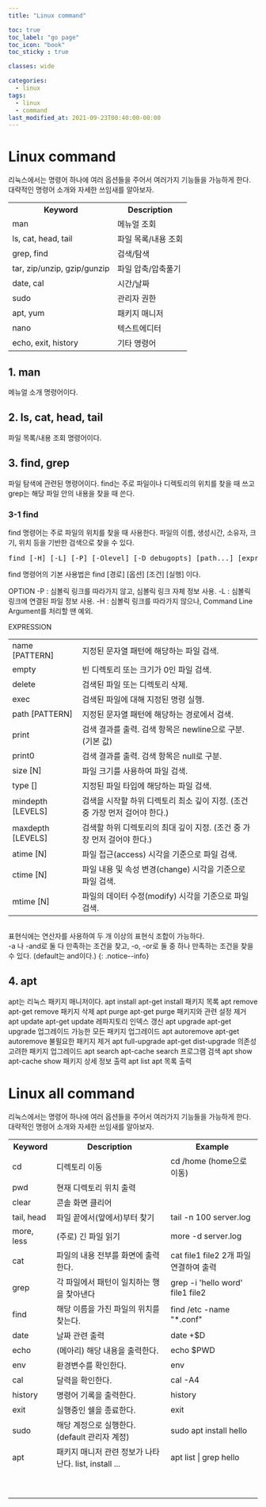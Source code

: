 ```yaml
---
title: "Linux command"

toc: true
toc_label: "go page"
toc_icon: "book"
toc_sticky : true

classes: wide

categories:
  - linux
tags:
  - linux
  - command
last_modified_at: 2021-09-23T00:40:00-00:00
---
```


# Linux command
리눅스에서는 명령어 하나에 여러 옵션들을 주어서 여러가지 기능들을 가능하게 한다.
대략적인 명령어 소개와 자세한 쓰임새를 알아보자.
<table>
    <tr>
        <th>Keyword</th>
        <th>Description</th>
    </tr>
    <tr>
        <td>man</td>
        <td>메뉴얼 조회</td>
    </tr>
    <tr>
        <td>ls, cat, head, tail</td>
        <td>파일 목록/내용 조회</td>
    </tr>
    <tr>
        <td>grep, find</td>
        <td>검색/탐색</td>
    </tr>
    <tr>
        <td>tar, zip/unzip, gzip/gunzip</td>
        <td>파일 압축/압축풀기</td>
    </tr>
    <tr>
        <td>date, cal</td>
        <td>시간/날짜</td>
    </tr>
    <tr>
        <td>sudo</td>
        <td>관리자 권한</td>
    </tr>
    <tr>
        <td>apt, yum</td>
        <td>패키지 매니저</td>
    </tr>
    <tr>
        <td>nano</td>
        <td>텍스트에디터</td>
    </tr>
    <tr>
        <td>echo, exit, history</td>
        <td>기타 명령어</td>
    </tr>
</table>

## 1. man
메뉴얼 소개 명령어이다.

## 2. ls, cat, head, tail
파일 목록/내용 조회 명령어이다.

## 3. find, grep
파일 탐색에 관련된 명령어이다. find는 주로 파일이나 디렉토리의 위치를 찾을 때 쓰고
grep는 해당 파일 안의 내용을 찾을 때 쓴다.
### 3-1 find
find 명령어는 주로 파일의 위치를 찾을 때 사용한다. 파일의 이름, 생성시간, 소유자, 크기, 위치 등을 기반한 검색으로 찾을 수 있다.   
<pre>
find [-H] [-L] [-P] [-Olevel] [-D debugopts] [path...] [expression]
</pre>

find 명령어의 기본 사용법은
find [경로] [옵션] [조건] [실행] 이다.


OPTION
-P        : 심볼릭 링크를 따라가지 않고, 심볼릭 링크 자체 정보 사용.
-L        : 심볼릭 링크에 연결된 파일 정보 사용.
-H        : 심볼릭 링크를 따라가지 않으나, Command Line Argument를 처리할 땐 예외.

EXPRESSION   
<table>
    <tr>
        <td>name [PATTERN]</td>
        <td>지정된 문자열 패턴에 해당하는 파일 검색.</td>
    </tr>
    <tr>
        <td>empty</td>
        <td>빈 디렉토리 또는 크기가 0인 파일 검색.</td>
    </tr>
    <tr>
        <td>delete</td>
        <td>검색된 파일 또는 디렉토리 삭제.</td>
    </tr>
    <tr>
        <td>exec</td>
        <td>검색된 파일에 대해 지정된 명령 실행.</td>
    </tr>
    <tr>
        <td>path [PATTERN]</td>
        <td>지정된 문자열 패턴에 해당하는 경로에서 검색. </td>
    </tr>
    <tr>
        <td>print</td>
        <td>검색 결과를 출력. 검색 항목은 newline으로 구분. (기본 값)</td>
    </tr>
    <tr>
        <td>print0</td>
        <td>검색 결과를 출력. 검색 항목은 null로 구분.</td>
    </tr>
    <tr>
        <td>size [N]</td>
        <td>파일 크기를 사용하여 파일 검색.</td>
    </tr>    
    <tr>
        <td>type []</td>
        <td>지정된 파일 타입에 해당하는 파일 검색.</td>
    </tr>    
    <tr>
        <td>mindepth [LEVELS]</td>
        <td>검색을 시작할 하위 디렉토리 최소 깊이 지정. (조건 중 가장 먼저 걸어야 한다.)</td>
    </tr>
    <tr>
        <td>maxdepth [LEVELS]</td>
        <td>검색할 하위 디렉토리의 최대 깊이 지정. (조건 중 가장 먼저 걸어야 한다.)</td>
    </tr>
    <tr>
        <td>atime [N]</td>
        <td>파일 접근(access) 시각을 기준으로 파일 검색.</td>
    </tr>
    <tr>
        <td>ctime [N]</td>
        <td>파일 내용 및 속성 변경(change) 시각을 기준으로 파일 검색.</td>
    </tr>
    <tr>
        <td>mtime [N]</td>
        <td>파일의 데이터 수정(modify) 시각을 기준으로 파일 검색.</td>
    </tr>
</table>

```markdown

```

표현식에는 연산자를 사용하여 두 개 이상의 표현식 조합이 가능하다.   
-a 나 -and로 둘 다 만족하는 조건을 찾고, -o, -or로 둘 중 하나 만족하는 조건을 찾을 수 있다. (default는 and이다.)
{: .notice--info}

## 4. apt
apt는 리눅스 패키지 매니저이다.
apt install	apt-get install	패키지 목록
apt remove	apt-get remove	패키지 삭제
apt purge	apt-get purge	패키지와 관련 설정 제거
apt update	apt-get update	레파지토리 인덱스 갱신
apt upgrade	apt-get upgrade	업그레이드 가능한 모든 패키지 업그레이드
apt autoremove	apt-get autoremove	불필요한 패키지 제거
apt full-upgrade	apt-get dist-upgrade	의존성 고려한 패키지 업그레이드
apt search	apt-cache search	프로그램 검색
apt show	apt-cache show	패키지 상세 정보 출력
apt list apt 목록 출력

# Linux all command
리눅스에서는 명령어 하나에 여러 옵션들을 주어서 여러가지 기능들을 가능하게 한다.
대략적인 명령어 소개와 자세한 쓰임새를 알아보자.
<table>
    <tr>
        <th>Keyword</th>
        <th>Description</th>
        <th>Example</th>
    </tr>
    <tr>
        <td>cd</td>
        <td>디렉토리 이동</td>
        <td>cd /home (home으로 이동)</td>
    </tr>
    <tr>
        <td>pwd</td>
        <td>현재 디렉토리 위치 출력</td>
        <td></td>
    </tr>
    <tr>
        <td>clear</td>
        <td>콘솔 화면 클리어</td>
        <td></td>
    </tr>
    <tr>
        <td>tail, head</td>
        <td>파일 끝에서(앞에서)부터 찾기</td>
        <td>tail -n 100 server.log</td>
    </tr>
    <tr>
        <td>more, less</td>
        <td>(주로) 긴 파일 읽기</td>
        <td>more -d server.log</td>
    </tr>
    <tr>
        <td>cat</td>
        <td>파일의 내용 전부를 화면에 출력한다.</td>
        <td>cat file1 file2 2개 파일 연결하여 출력</td>
    </tr>
    <tr>
        <td>grep</td>
        <td>각 파일에서 패턴이 일치하는 행을 찾아낸다</td>
        <td>grep -i 'hello word' file1 file2</td>
    </tr>
    <tr>
        <td>find</td>
        <td>해당 이름을 가진 파일의 위치를 찾는다.</td>
        <td>find /etc -name "*.conf"</td>
    </tr>
    <tr>
        <td>date</td>
        <td>날짜 관련 출력</td>
        <td>date +$D</td>
    </tr>
    <tr>
        <td>echo</td>
        <td>(메아리) 해당 내용을 출력한다.</td>
        <td>echo $PWD</td>
    </tr>
    <tr>
        <td>env</td>
        <td>환경변수를 확인한다.</td>
        <td>env</td>
    </tr>
    <tr>
        <td>cal</td>
        <td>달력을 확인한다.</td>
        <td>cal -A4</td>
    </tr>
    <tr>
        <td>history</td>
        <td>명령어 기록을 출력한다.</td>
        <td>history</td>
    </tr>
    <tr>
        <td>exit</td>
        <td>실행중인 쉘을 종료한다.</td>
        <td>exit</td>
    </tr>
    <tr>
        <td>sudo</td>
        <td>해당 계정으로 실행한다. (default 관리자 계정)</td>
        <td>sudo apt install hello</td>
    </tr>
    <tr>
        <td>apt</td>
        <td>패키지 매니저 관련 정보가 나타난다. list, install ...</td>
        <td>apt list | grep hello</td>
    </tr>
    <tr>
        <td></td>
        <td></td>
        <td></td>
    </tr>
    <tr>
        <td></td>
        <td></td>
        <td></td>
    </tr>
    <tr>
        <td></td>
        <td></td>
        <td></td>
    </tr>
    <tr>
        <td></td>
        <td></td>
        <td></td>
    </tr>
    <tr>
        <td></td>
        <td></td>
        <td></td>
    </tr>
    <tr>
        <td></td>
        <td></td>
        <td></td>
    </tr>
    <tr>
        <td></td>
        <td></td>
        <td></td>
    </tr>
    <tr>
        <td></td>
        <td></td>
        <td></td>
    </tr>
    <tr>
        <td></td>
        <td></td>
        <td></td>
    </tr>
</table>
